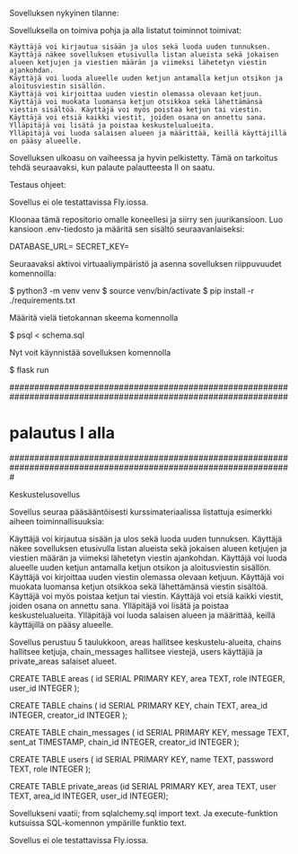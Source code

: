 Sovelluksen nykyinen tilanne:

Sovelluksella on toimiva pohja ja alla listatut toiminnot toimivat:

	Käyttäjä voi kirjautua sisään ja ulos sekä luoda uuden tunnuksen.
	Käyttäjä näkee sovelluksen etusivulla listan alueista sekä jokaisen alueen ketjujen ja viestien määrän ja viimeksi lähetetyn viestin ajankohdan.
	Käyttäjä voi luoda alueelle uuden ketjun antamalla ketjun otsikon ja aloitusviestin sisällön.
	Käyttäjä voi kirjoittaa uuden viestin olemassa olevaan ketjuun.
	Käyttäjä voi muokata luomansa ketjun otsikkoa sekä lähettämänsä viestin sisältöä. Käyttäjä voi myös poistaa ketjun tai viestin.
	Käyttäjä voi etsiä kaikki viestit, joiden osana on annettu sana.
	Ylläpitäjä voi lisätä ja poistaa keskustelualueita.
	Ylläpitäjä voi luoda salaisen alueen ja määrittää, keillä käyttäjillä on pääsy alueelle.

Sovelluksen ulkoasu on vaiheessa ja hyvin pelkistetty. Tämä on tarkoitus tehdä seuraavaksi, kun palaute palautteesta II on saatu.

Testaus ohjeet:

Sovellus ei ole testattavissa Fly.iossa.

Kloonaa tämä repositorio omalle koneellesi ja siirry sen juurikansioon. Luo kansioon .env-tiedosto ja määritä sen sisältö seuraavanlaiseksi:

DATABASE_URL=<tietokannan-paikallinen-osoite>
SECRET_KEY=<salainen-avain>

Seuraavaksi aktivoi virtuaaliympäristö ja asenna sovelluksen riippuvuudet komennoilla:

$ python3 -m venv venv
$ source venv/bin/activate
$ pip install -r ./requirements.txt

Määritä vielä tietokannan skeema komennolla

$ psql < schema.sql

Nyt voit käynnistää sovelluksen komennolla

$ flask run

################################################################################################################
# palautus I alla
#################################################################################################################

Keskustelusovellus

Sovellus seuraa pääsääntöisesti kurssimateriaalissa listattuja esimerkki aiheen toiminnallisuuksia:

Käyttäjä voi kirjautua sisään ja ulos sekä luoda uuden tunnuksen.
Käyttäjä näkee sovelluksen etusivulla listan alueista sekä jokaisen alueen ketjujen ja viestien määrän ja viimeksi lähetetyn viestin ajankohdan.
Käyttäjä voi luoda alueelle uuden ketjun antamalla ketjun otsikon ja aloitusviestin sisällön.
Käyttäjä voi kirjoittaa uuden viestin olemassa olevaan ketjuun.
Käyttäjä voi muokata luomansa ketjun otsikkoa sekä lähettämänsä viestin sisältöä. Käyttäjä voi myös poistaa ketjun tai viestin.
Käyttäjä voi etsiä kaikki viestit, joiden osana on annettu sana.
Ylläpitäjä voi lisätä ja poistaa keskustelualueita.
Ylläpitäjä voi luoda salaisen alueen ja määrittää, keillä käyttäjillä on pääsy alueelle.

Sovellus perustuu 5 taulukkoon, areas hallitsee keskustelu-alueita, chains hallitsee ketjuja, chain_messages hallitsee viestejä, users käyttäjiä ja private_areas salaiset alueet.

CREATE TABLE areas ( id SERIAL PRIMARY KEY, area TEXT, role INTEGER, user_id INTEGER );

CREATE TABLE chains ( id SERIAL PRIMARY KEY, chain TEXT, area_id INTEGER, creator_id INTEGER );

CREATE TABLE chain_messages ( id SERIAL PRIMARY KEY, message TEXT, sent_at TIMESTAMP, chain_id INTEGER, creator_id INTEGER );

CREATE TABLE users ( id SERIAL PRIMARY KEY, name TEXT, password TEXT, role INTEGER );

CREATE TABLE private_areas (id SERIAL PRIMARY KEY, area TEXT, user TEXT, area_id INTEGER, user_id INTEGER);

Sovellukseni vaatii; from sqlalchemy.sql import text. Ja execute-funktion kutsuissa SQL-komennon ympärille funktio text.

Sovellus ei ole testattavissa Fly.iossa.

